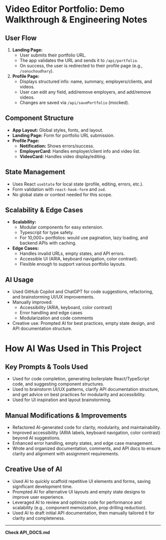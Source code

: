 # Video Editor Portfolio: Demo Walkthrough & Engineering Notes

## User Flow

1. **Landing Page:**
   - User submits their portfolio URL.
   - The app validates the URL and sends it to `/api/portfolio`.
   - On success, the user is redirected to their profile page (e.g., `/sonuchoudhary`).
2. **Profile Page:**
   - Displays structured info: name, summary, employers/clients, and videos.
   - User can edit any field, add/remove employers, and add/remove videos.
   - Changes are saved via `/api/savePortfolio` (mocked).

## Component Structure

- **App Layout:** Global styles, fonts, and layout.
- **Landing Page:** Form for portfolio URL submission.
- **Profile Page:**
  - **Notification:** Shows errors/success.
  - **EmployerCard:** Handles employer/client info and video list.
  - **VideoCard:** Handles video display/editing.

## State Management

- Uses React `useState` for local state (profile, editing, errors, etc.).
- Form validation with `react-hook-form` and `zod`.
- No global state or context needed for this scope.

## Scalability & Edge Cases

- **Scalability:**
  - Modular components for easy extension.
  - Typescript for type safety.
  - For 10,000+ portfolios: would use pagination, lazy loading, and backend APIs with caching.
- **Edge Cases:**
  - Handles invalid URLs, empty states, and API errors.
  - Accessible UI (ARIA, keyboard navigation, color contrast).
  - Flexible enough to support various portfolio layouts.

## AI Usage

- Used GitHub Copilot and ChatGPT for code suggestions, refactoring, and brainstorming UI/UX improvements.
- Manually improved:
  - Accessibility (ARIA, keyboard, color contrast)
  - Error handling and edge cases
  - Modularization and code comments
- Creative use: Prompted AI for best practices, empty state design, and API documentation structure.

# How AI Was Used in This Project

## Key Prompts & Tools Used

- Used for code completion, generating boilerplate React/TypeScript code, and suggesting component structures.
- Used to brainstorm UI/UX patterns, clarify API documentation structure, and get advice on best practices for modularity and accessibility.
- Used for UI inspiration and layout brainstorming.

## Manual Modifications & Improvements

- Refactored AI-generated code for clarity, modularity, and maintainability.
- Improved accessibility (ARIA labels, keyboard navigation, color contrast) beyond AI suggestions.
- Enhanced error handling, empty states, and edge case management.
- Wrote and organized documentation, comments, and API docs to ensure clarity and alignment with assignment requirements.

## Creative Use of AI

- Used AI to quickly scaffold repetitive UI elements and forms, saving significant development time.
- Prompted AI for alternative UI layouts and empty state designs to improve user experience.
- Leveraged AI to review and optimize code for performance and scalability (e.g., component memoization, prop drilling reduction).
- Used AI to draft initial API documentation, then manually tailored it for clarity and completeness.

---

**Check API_DOCS.md**

